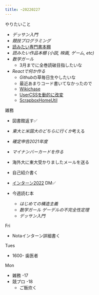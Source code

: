 ```yaml
---
title: ~20220227
---
```


やりたいこと

* *デッサン入門*
* *競技プログラミング*
* [読みたい専門書本棚](%E8%AA%AD%E3%81%BF%E3%81%9F%E3%81%84%E5%B0%82%E9%96%80%E6%9B%B8%E6%9C%AC%E6%A3%9A.md)
* *読みたい作品本棚 (小説, 映画, ゲーム, etc)*
* *数学ガール*
  * 3月までに全巻読破目指したいな
* *Reactで何か作る*
  * *Github*の草毎日生やしたいな
  * 最近あまりコード書いてなかったので
  * [Wikichase](Wikichase.md)
  * [UserCSSを動的に改変](UserCSS%E3%82%92%E5%8B%95%E7%9A%84%E3%81%AB%E6%94%B9%E5%A4%89.md)
  * [ScrapboxHomeUtil](ScrapboxHomeUtil.md)

雑務

* 図書館返す✅

* *東大と米国大のどちらに行くか*考える

* *確定申告2021年度*

* *マイナンバーカードを作る*

* 海外大に東大受かりましたメールを送る

* 自己紹介書く

* [インターン2022](%E3%82%A4%E3%83%B3%E3%82%BF%E3%83%BC%E3%83%B32022.md) DM✅

* 今週読む本
  
  * *はじめての構造主義*
  * *数学ガール ゲーデルの不完全性定理*
  * *デッサン入門*

Fri

* Notaインターン詳細書く

Tues

* 1600- 歯医者

Mon

* 雑務 -17
* 競プロ -18
  * ご飯炊く
